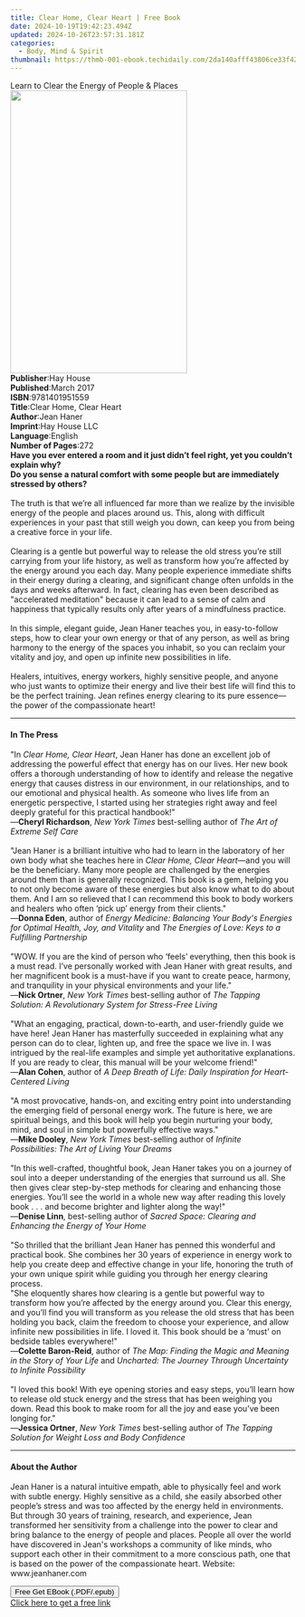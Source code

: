 ```yaml
---
title: Clear Home, Clear Heart | Free Book
date: 2024-10-19T19:42:23.494Z
updated: 2024-10-26T23:57:31.181Z
categories:
  - Body, Mind & Spirit
thumbnail: https://thmb-001-ebook.techidaily.com/2da140afff43806ce33f42f00797c0863b3a2a6fa9be1ae049226b6d3165e3e2.jpg
---
```

<main id="book-container">
  <div class="flex flex-col">
    <div class="book-brief flex-1 py-6 px-4 sm:p-6 md:py-10 md:px-8">
      <!-- brief-->
      <div class="book-brief-main">
        Learn to Clear the Energy of People & Places
      </div>
    </div>
    <div
      class="book-meta-info flex-1 grid gap-4 col-start-1 col-end-3 row-start-1 sm:mb-6 sm:grid-cols-4 lg:gap-6 lg:col-start-2 lg:row-end-6 lg:row-span-6 lg:mb-0"
    >
      <div
        class="book-meta-info-left place-content-center mt-4 p-4 text-sm leading-6 col-start-2 col-span-2 dark:text-slate-400"
      >
        <img
          class="w-full h-500 object-cover rounded-lg sm:h-255 sm:col-span-2 lg:col-span-full"
          src="https://img-001-ebook.techidaily.com/33b7e3e61f0ac7e98318ac42f7afe940fd79f545c05ebdd7571d31e454aa0c0b.jpg"
          alt=""
          width="312"
          height="500"
        />
      </div>
      <div
        class="book-meta-info-right mt-2 col-start-1 row-start-2 col-span-3 self-center"
      >
        <!-- meta data  -->
        <div class="flex flex-col px-4 md:px-8">
          <div class="flex-1">
            <strong>Publisher</strong>:<span class="px-2">Hay House</span>
          </div>
          <div class="flex-1">
            <strong>Published</strong>:<span class="px-2">March 2017</span>
          </div>
          <div class="flex-1">
            <strong>ISBN</strong>:<span class="px-2">9781401951559</span>
          </div>
          <div class="flex-1">
            <strong>Title</strong>:<span class="px-2"
              >Clear Home, Clear Heart</span
            >
          </div>
          <div class="flex-1">
            <strong>Author</strong>:<span class="px-2">Jean Haner</span>
          </div>
          <div class="flex-1">
            <strong>Imprint</strong>:<span class="px-2">Hay House LLC</span>
          </div>
          <div class="flex-1">
            <strong>Language</strong>:<span class="px-2">English</span>
          </div>
          <div class="flex-1">
            <strong>Number of Pages</strong>:<span class="px-2">272</span>
          </div>
        </div>
      </div>
    </div>
    <div class="book-description flex-1 py-6 px-4 sm:p-6 md:py-10 md:px-8">
      <div class="book-description-main">
        <div accordion-content="" id="description">
          <b
            >Have you ever entered a room and it just didn’t feel right, yet you
            couldn’t explain why?&nbsp;<br />Do you sense a natural comfort with
            some people but are immediately stressed by others?&nbsp;</b
          ><br /><br />The truth is that we’re all influenced far more than we
          realize by the invisible energy of the people and places around us.
          This, along with difficult experiences in your past that still weigh
          you down, can keep you from being a creative force in your life.<br /><br />Clearing
          is a gentle but powerful way to release the old stress you’re still
          carrying from your life history, as well as transform how you’re
          affected by the energy around you each day. Many people experience
          immediate shifts in their energy during a clearing, and significant
          change often unfolds in the days and weeks afterward. In fact,
          clearing has even been described as "accelerated meditation" because
          it can lead to a sense of calm and happiness that typically results
          only after years of a mindfulness practice.<br /><br />In this simple,
          elegant guide, Jean Haner teaches you, in easy-to-follow steps, how to
          clear your own energy or that of any person, as well as bring harmony
          to the energy of the spaces you inhabit, so you can reclaim your
          vitality and joy, and open up infinite new possibilities in
          life.&nbsp;<br /><br />Healers, intuitives, energy workers, highly
          sensitive people, and anyone who just wants to optimize their energy
          and live their best life will find this to be the perfect training.
          Jean refines energy clearing to its pure essence—the power of the
          compassionate heart!
        </div>
        <div class="accordion-fader"></div>
      </div>
    </div>
    <div class="book-excerpts flex-1 py-6 px-4 sm:p-6 md:py-10 md:px-8">
      <!-- excerpts-->
      <div class="book-excerpts-main">
        <hr />
        <h4 class="placeholder placeholder-heading">
          <span>In The Press</span>
        </h4>
        <p>
          "In <i>Clear Home, Clear Heart</i>, Jean Haner has done an excellent
          job of addressing the powerful effect that energy has on our lives.
          Her new book offers a thorough understanding of how to identify and
          release the negative energy that causes distress in our environment,
          in our relationships, and to our emotional and physical health. As
          someone who lives life from an energetic perspective, I started using
          her strategies right away and feel deeply grateful for this practical
          handbook!"<br />—<b>Cheryl Richardson</b>,
          <i>New York Times</i>&nbsp;best-selling&nbsp;author of
          <i>The Art of Extreme Self Care</i><br /><br />"Jean Haner is a
          brilliant intuitive who had to learn in the laboratory of her own body
          what she teaches here in <i>Clear Home, Clear Heart</i>—and you will
          be the beneficiary. Many more people are challenged by the energies
          around them than is generally recognized. This book is a gem, helping
          you to not only become aware of these energies but also know what to
          do about them. And I am so relieved that I can recommend this book to
          body workers and healers who often ‘pick up’ energy from their
          clients."<br />—<b>Donna Eden</b>, author of&nbsp;<i
            >Energy Medicine: Balancing Your Body's Energies for Optimal Health,
            Joy, and Vitality</i
          >
          and <i>The Energies of Love: Keys to a Fulfilling Partnership</i
          ><br /><br />"WOW. If you are the kind of person who ‘feels’
          everything, then this book is a must read. I’ve personally worked with
          Jean Haner with great results, and her magnificent book is a must-have
          if you want to create peace, harmony, and tranquility in your physical
          environments and your life."<br />—<b>Nick Ortner</b>,
          <i>New York Times</i> best-selling author of
          <i
            >The Tapping Solution:&nbsp;A Revolutionary System for Stress-Free
            Living</i
          ><br /><br />"What an engaging, practical, down-to-earth, and
          user-friendly guide we have here! Jean Haner has masterfully succeeded
          in explaining what any person can do to clear, lighten up, and free
          the space we live in. I was intrigued by the real-life examples and
          simple yet authoritative explanations. If you are ready to clear, this
          manual will be your welcome friend!"<br />—<b>Alan Cohen</b>, author
          of
          <i
            >A Deep Breath of Life:&nbsp;Daily Inspiration for Heart-Centered
            Living</i
          ><br /><br />"A most provocative, hands-on, and exciting entry point
          into understanding the emerging field of personal energy work. The
          future is here, we are spiritual beings, and this book will help you
          begin nurturing your body, mind, and soul in simple but powerfully
          effective ways."<br />—<b>Mike Dooley</b>,
          <i>New York Times</i> best-selling author of
          <i>Infinite Possibilities:&nbsp;The Art of Living Your Dreams</i
          ><br /><br />"In this well-crafted, thoughtful book, Jean Haner takes
          you on a journey of soul into a deeper understanding of the energies
          that surround us all. She then gives clear step-by-step methods for
          clearing and enhancing those energies. You’ll see the world in a whole
          new way after reading this lovely book . . . and become brighter and
          lighter along the way!"<br />—<b>Denise Linn</b>, best-selling author
          of
          <i
            >Sacred Space:&nbsp;Clearing and Enhancing the Energy of Your
            Home</i
          ><br /><br />"So thrilled that the brilliant Jean Haner has penned
          this wonderful and practical book. She combines her 30 years of
          experience in energy work to help you create deep and effective change
          in your life, honoring the truth of your own unique spirit while
          guiding you through her energy clearing process.<br />"She eloquently
          shares how clearing is a gentle but powerful way to transform how
          you’re affected by the energy around you. Clear this energy, and
          you’ll find you will transform as you release the old stress that has
          been holding you back, claim the freedom to choose your experience,
          and allow infinite new possibilities in life. I loved it. This book
          should be a ‘must’ on bedside tables everywhere!"<br />—<b
            >Colette Baron-Reid</b
          >, author of
          <i>The Map: Finding the Magic and Meaning in the Story of Your Life</i
          >&nbsp;and
          <i
            >Uncharted: The Journey Through Uncertainty to Infinite
            Possibility</i
          ><br /><br />"I loved this book! With eye opening stories and easy
          steps, you’ll learn how to release old stuck energy and the stress
          that has been weighing you down. Read this book to make room for all
          the joy and ease you’ve been longing for."<br />—<b>Jessica Ortner</b
          >, <i>New York Times</i> best-selling author of
          <i>The Tapping Solution for Weight Loss and Body Confidence</i>
        </p>
      </div>
    </div>
    <div class="book-about-author flex-1 py-6 px-4 sm:p-6 md:py-10 md:px-8">
      <!-- about author-->
      <div class="book-main-author-main">
        <hr />
        <h4 class="placeholder placeholder-heading">
          <span>About the Author</span>
        </h4>
        <p>
          Jean Haner is a natural intuitive empath, able to physically feel and
          work with subtle energy. Highly sensitive as a child, she easily
          absorbed other people’s stress and was too affected by the energy held
          in environments. But through 30 years of training, research, and
          experience, Jean transformed her sensitivity from a challenge into the
          power to clear and bring balance to the energy of people and places.
          People all over the world have discovered in Jean's workshops a
          community of like minds, who support each other in their commitment to
          a more conscious path, one that is based on the power of the
          compassionate heart. Website: www.jeanhaner.com
        </p>
      </div>
    </div>
    <div class="book-free-get flex-1 py-6 px-4 sm:p-6 md:py-10 md:px-8">
      <button
        id="btn-free-get"
        class="bg-blue-500 hover:bg-blue-700 text-white font-bold py-2 px-4 rounded"
      >
        Free Get EBook (.PDF/.epub)
      </button>
      <div id="countdown-display" class="px-2 text-lg mt-2"></div>
      <a
        id="free-link"
        class="hidden bg-blue-500 hover:bg-blue-700 text-white font-bold py-2 px-4 rounded"
        href="https://www.ebooks.com/en-us/book/138566303/clear-home-clear-heart/jean-haner/"
        target="_blank"
        >Click here to get a free link</a
      >
    </div>
    <script>
      let countdownTime = 0;
      let countdownInterval = null;
      document
        .getElementById('btn-free-get')
        .addEventListener('click', startCountdown);
      function startCountdown() {
        countdownTime = new Date().getTime() + 60000 * 3;
        countdownInterval = setInterval(updateCountdown, 1000);
        document.getElementById('btn-free-get').disabled = true;
        document
          .getElementById('btn-free-get')
          .classList.add('bg-gray-500', 'cursor-not-allowed');
      }
      function updateCountdown() {
        let currentTime = new Date().getTime();
        let timeLeft = countdownTime - currentTime;
        let secondsLeft = Math.floor(timeLeft / 1000);
        document.getElementById('countdown-display').innerHTML =
          `Remaining time: ${secondsLeft} seconds.`;
        if (secondsLeft <= 0) {
          clearInterval(countdownInterval);
          document.getElementById('btn-free-get').classList.add('hidden');
          document.getElementById('free-link').classList.remove('hidden');
          document.getElementById('countdown-display').innerHTML = '';
        }
      }
    </script>
  </div>
</main>

<ins class="adsbygoogle"
      style="display:block"
      data-ad-client="ca-pub-7571918770474297"
      data-ad-slot="8358498916"
      data-ad-format="auto"
      data-full-width-responsive="true"></ins>
    
